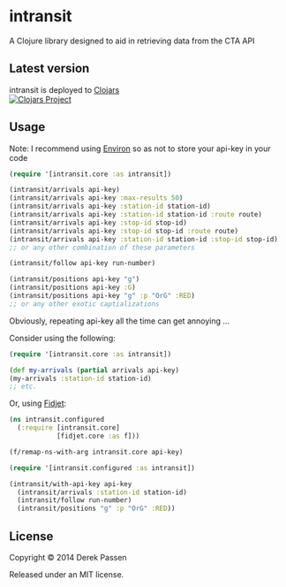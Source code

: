 # intransit

A Clojure library designed to aid in retrieving data from the CTA API

## Latest version
intransit is deployed to [Clojars](https://clojars.org)  
[![Clojars Project](http://clojars.org/intransit/latest-version.svg)](http://clojars.org/intransit)

## Usage
Note: I recommend using [Environ](https://github.com/weavejester/environ) so as not to store your api-key in your code

```clojure
(require '[intransit.core :as intransit])

(intransit/arrivals api-key)
(intransit/arrivals api-key :max-results 50)
(intransit/arrivals api-key :station-id station-id)
(intransit/arrivals api-key :station-id station-id :route route)
(intransit/arrivals api-key :stop-id stop-id)
(intransit/arrivals api-key :stop-id stop-id :route route)
(intransit/arrivals api-key :station-id station-id :stop-id stop-id)
;; or any other combination of these parameters

(intransit/follow api-key run-number)

(intransit/positions api-key "g")
(intransit/positions api-key :G)
(intransit/positions api-key "g" :p "OrG" :RED)
;; or any other exotic captializations
```

Obviously, repeating api-key all the time can get annoying ...

Consider using the following:

```clojure
(require '[intransit.core :as intransit])

(def my-arrivals (partial arrivals api-key)
(my-arrivals :station-id station-id)
;; etc.
```

Or, using [Fidjet](https://github.com/aredington/fidjet):
```clojure
(ns intransit.configured
  (:require [intransit.core]
            [fidjet.core :as f]))

(f/remap-ns-with-arg intransit.core api-key)
```

```clojure
(require '[intransit.configured :as intransit])

(intransit/with-api-key api-key
  (intransit/arrivals :station-id station-id)
  (intransit/follow run-number)
  (intransit/positions "g" :p "OrG" :RED))
```

## License

Copyright © 2014 Derek Passen

Released under an MIT license.
